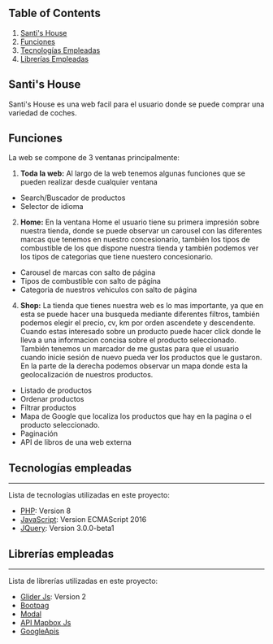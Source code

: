 

## Table of Contents
1. [Santi's House](#Santi's-House)
2. [Funciones](#Funciones)
3. [Tecnologías Empleadas](#Tecnologías-empleadas)
4. [Librerías Empleadas](#Librerías-empleadas)

## Santi's House

Santi's House es una web facil para el usuario donde se puede comprar una variedad de coches.

## Funciones

La web se compone de 3 ventanas principalmente:


1. __Toda la web:__ 
Al largo de la web tenemos algunas funciones que se pueden realizar desde cualquier ventana
  * Search/Buscador de productos
  * Selector de idioma

2. __Home:__ 
En la ventana Home el usuario tiene su primera impresión sobre nuestra tienda, donde se puede observar un carousel con las diferentes marcas que tenemos en nuestro concesionario, también los tipos de combustible de los que dispone nuestra tienda y también podemos ver los tipos de categorias que tiene nuestero concesionario.
  * Carousel de marcas con salto de página
  * Tipos de combustible con salto de página
  * Categoria de nuestros vehiculos con salto de página

4. __Shop:__ 
La tienda que tienes nuestra web es lo mas importante, ya que en esta se puede hacer una busqueda mediante diferentes filtros, también podemos elegir el precio, cv, km por orden ascendete y descendente. Cuando estas interesado sobre un producto puede hacer click donde le lleva a una informacion concisa sobre el producto seleccionado. También tenemos un marcador de me gustas para que el usuario cuando inicie sesión de nuevo pueda ver los productos que le gustaron. En la parte de la derecha podemos observar un mapa donde esta la geolocalización de nuestros productos.

  * Listado de productos
  * Ordenar productos
  * Filtrar productos
  * Mapa de Google que localiza los productos que hay en la pagina o el producto seleccionado. 
  * Paginación
  * API de libros de una web externa






## Tecnologías empleadas
***
Lista de tecnologías utilizadas en este proyecto:
* [PHP](https://www.php.net/manual/es/intro-whatis.php): Version 8
* [JavaScript](https://developer.mozilla.org/es/docs/Web/JavaScript): Version ECMAScript 2016
* [JQuery](https://jquery.com/): Version 3.0.0-beta1

## Librerías empleadas
***
Lista de librerías utilizadas en este proyecto:
* [Glider Js](https://nickpiscitelli.github.io/Glider.js/): Version 2
* [Bootpag](https://github.com/botmonster/jquery-bootpag)
* [Modal](https://jquery.com/)
* [API Mapbox Js](https://www.mapbox.com)
* [GoogleApis](https://www.googleapis.com)


